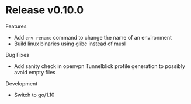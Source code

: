 # Release v0.10.0

Features

 * Add `env rename` command to change the name of an environment
 * Build linux binaries using glibc instead of musl

Bug Fixes

 * Add sanity check in openvpn Tunnelblick profile generation to possibly avoid empty files

Development

 * Switch to go/1.10
